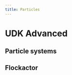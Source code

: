 ```yaml
---
title: Particles
---
```

# UDK Advanced

## Particle systems <Badge text="not finished" type="warning"/>

## Flockactor <Badge text="not finished" type="warning"/>
